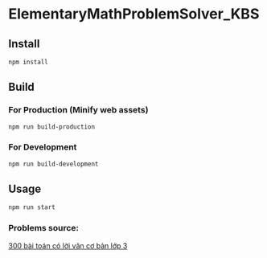 # ElementaryMathProblemSolver_KBS

## Install

```bash
npm install
```

## Build

### For Production (Minify web assets)

```bash
npm run build-production
```

### For Development

```bash
npm run build-development
```

## Usage

```bash
npm run start
```

### Problems source:

[300 bài toán có lời văn cơ bản lớp 3](https://vndoc.com/300-bai-toan-co-loi-van-co-ban-lop-3/download)
